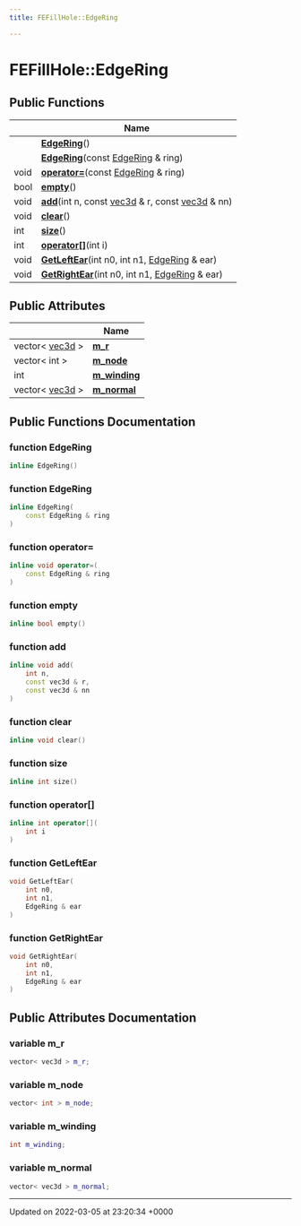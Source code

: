 ```yaml
---
title: FEFillHole::EdgeRing

---
```


# FEFillHole::EdgeRing





## Public Functions

|                | Name           |
| -------------- | -------------- |
| | **[EdgeRing](../Classes/classFEFillHole_1_1EdgeRing.md#function-edgering)**() |
| | **[EdgeRing](../Classes/classFEFillHole_1_1EdgeRing.md#function-edgering)**(const [EdgeRing](../Classes/classFEFillHole_1_1EdgeRing.md) & ring) |
| void | **[operator=](../Classes/classFEFillHole_1_1EdgeRing.md#function-operator=)**(const [EdgeRing](../Classes/classFEFillHole_1_1EdgeRing.md) & ring) |
| bool | **[empty](../Classes/classFEFillHole_1_1EdgeRing.md#function-empty)**() |
| void | **[add](../Classes/classFEFillHole_1_1EdgeRing.md#function-add)**(int n, const [vec3d](../Classes/classvec3d.md) & r, const [vec3d](../Classes/classvec3d.md) & nn) |
| void | **[clear](../Classes/classFEFillHole_1_1EdgeRing.md#function-clear)**() |
| int | **[size](../Classes/classFEFillHole_1_1EdgeRing.md#function-size)**() |
| int | **[operator[]](../Classes/classFEFillHole_1_1EdgeRing.md#function-operator[])**(int i) |
| void | **[GetLeftEar](../Classes/classFEFillHole_1_1EdgeRing.md#function-getleftear)**(int n0, int n1, [EdgeRing](../Classes/classFEFillHole_1_1EdgeRing.md) & ear) |
| void | **[GetRightEar](../Classes/classFEFillHole_1_1EdgeRing.md#function-getrightear)**(int n0, int n1, [EdgeRing](../Classes/classFEFillHole_1_1EdgeRing.md) & ear) |

## Public Attributes

|                | Name           |
| -------------- | -------------- |
| vector< [vec3d](../Classes/classvec3d.md) > | **[m_r](../Classes/classFEFillHole_1_1EdgeRing.md#variable-m-r)**  |
| vector< int > | **[m_node](../Classes/classFEFillHole_1_1EdgeRing.md#variable-m-node)**  |
| int | **[m_winding](../Classes/classFEFillHole_1_1EdgeRing.md#variable-m-winding)**  |
| vector< [vec3d](../Classes/classvec3d.md) > | **[m_normal](../Classes/classFEFillHole_1_1EdgeRing.md#variable-m-normal)**  |

## Public Functions Documentation

### function EdgeRing

```cpp
inline EdgeRing()
```


### function EdgeRing

```cpp
inline EdgeRing(
    const EdgeRing & ring
)
```


### function operator=

```cpp
inline void operator=(
    const EdgeRing & ring
)
```


### function empty

```cpp
inline bool empty()
```


### function add

```cpp
inline void add(
    int n,
    const vec3d & r,
    const vec3d & nn
)
```


### function clear

```cpp
inline void clear()
```


### function size

```cpp
inline int size()
```


### function operator[]

```cpp
inline int operator[](
    int i
)
```


### function GetLeftEar

```cpp
void GetLeftEar(
    int n0,
    int n1,
    EdgeRing & ear
)
```


### function GetRightEar

```cpp
void GetRightEar(
    int n0,
    int n1,
    EdgeRing & ear
)
```


## Public Attributes Documentation

### variable m_r

```cpp
vector< vec3d > m_r;
```


### variable m_node

```cpp
vector< int > m_node;
```


### variable m_winding

```cpp
int m_winding;
```


### variable m_normal

```cpp
vector< vec3d > m_normal;
```


-------------------------------

Updated on 2022-03-05 at 23:20:34 +0000